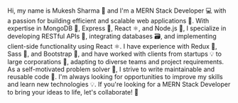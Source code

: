 Hi, my name is Mukesh Sharma 👋 and I'm a MERN Stack Developer 💻 with a passion for building efficient and scalable web applications 🚀. With expertise in MongoDB 🐋, Express 🚆, React ⚛️, and Node.js 🐙, I specialize in developing RESTful APIs 📃, integrating databases 🗃️, and implementing client-side functionality using React ⚛️. I have experience with Redux 🧳, Sass 💅, and Bootstrap 👖, and have worked with clients from startups 💡 to large corporations 🏢, adapting to diverse teams and project requirements. As a self-motivated problem solver 🤔, I strive to write maintainable and reusable code 📝. I'm always looking for opportunities to improve my skills and learn new technologies 💡. If you're looking for a MERN Stack Developer to bring your ideas to life, let's collaborate! 🤝
